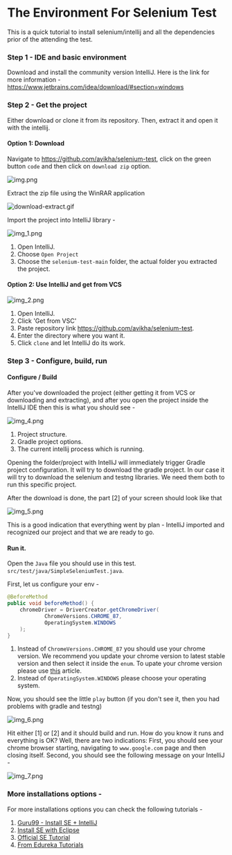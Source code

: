 # The Environment For Selenium Test

This is a quick tutorial to install selenium/intellij and all the dependencies prior of the attending the test.

### Step 1 - IDE and basic environment 
Download and install the community version IntelliJ. Here is the link for more information - https://www.jetbrains.com/idea/download/#section=windows

### Step 2 - Get the project

Either download or clone it from its repository. Then, extract it and open it with the intellij. 

#### Option 1: Download

Navigate to https://github.com/avikha/selenium-test, click on the green button `code` and then click on `download zip` option. 

![img.png](image-for-readme/img.png)

Extract the zip file using the WinRAR application 

![download-extract.gif](image-for-readme/download-extract.gif)

Import the project into IntelliJ library - 

![img_1.png](image-for-readme/img_1.png)

1. Open IntelliJ.
2. Choose `Open Project`
3. Choose the `selenium-test-main` folder, the actual folder you extracted the project. 

#### Option 2: Use IntelliJ and get from VCS

![img_2.png](image-for-readme/img_2.png)

1. Open IntelliJ.
2. Click 'Get from VSC'
3. Paste repository link https://github.com/avikha/selenium-test. 
4. Enter the directory where you want it. 
5. Click `clone` and let IntelliJ do its work.

### Step 3 - Configure, build, run

#### Configure / Build

After you've downloaded the project (either getting it from VCS or downloading and extracting), and after you open the project inside the IntelliJ IDE then this is what you should see -   

![img_4.png](image-for-readme/img_4.png)

1. Project structure.
2. Gradle project options. 
3. The current intellij process which is running. 

Opening the folder/project with IntelliJ will immediately trigger Gradle project configuration. It will try to download the gradle project. In our case it will try to download the selenium and testng libraries. We need them both to run this specific project. 

After the download is done, the part [2] of your screen should look like that

![img_5.png](image-for-readme/img_5.png)

This is a good indication that everything went by plan - IntelliJ imported and recognized our project and that we are ready to go. 

#### Run it. 

Open the `Java` file you should use in this test. `src/test/java/SimpleSeleniumTest.java`.

First, let us configure your env - 

```java
@BeforeMethod
public void beforeMethod() {
    chromeDriver = DriverCreator.getChromeDriver(
            ChromeVersions.CHROME_87,
            OperatingSystem.WINDOWS
    );
} 
```

1. Instead of `ChromeVersions.CHROME_87` you should use your chrome version. We recommend you update your chrome version to latest stable version and then select it inside the `enum`. To upate your chrome version please use [this](https://support.google.com/chrome/answer/95414) article. 
2. Instead of `OperatingSystem.WINDOWS` please choose your operating system. 

Now, you should see the little `play` button (if you don't see it, then you had problems with gradle and testng) 

![img_6.png](image-for-readme/img_6.png)

Hit either [1] or [2] and it should build and run. How do you know it runs and everything is OK? Well, there are two indications: First, you should see your chrome browser starting, navigating to `www.google.com` page and then closing itself. Second, you should see the following message on your IntelliJ - 

![img_7.png](image-for-readme/img_7.png)

### More installations options -

For more installations options you can check the following tutorials - 
1. [Guru99 - Install SE + IntelliJ](https://www.guru99.com/intellij-selenium-webdriver.html)
2. [Install SE with Eclipse](https://www.guru99.com/installing-selenium-webdriver.html)
3. [Official SE Tutorial](https://www.selenium.dev/documentation/en/selenium_installation/installing_selenium_libraries/)
4. [From Edureka Tutorials](https://www.edureka.co/blog/selenium-installation/)